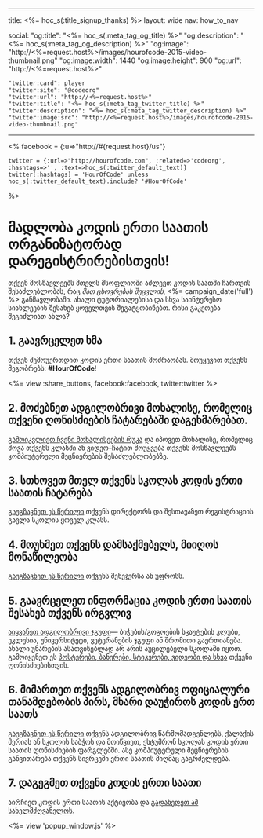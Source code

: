 ---
  title: <%= hoc_s(:title_signup_thanks) %>
  layout: wide
  nav: how_to_nav

  social:
    "og:title": "<%= hoc_s(:meta_tag_og_title) %>"
    "og:description": "<%= hoc_s(:meta_tag_og_description) %>"
    "og:image": "http://<%=request.host%>/images/hourofcode-2015-video-thumbnail.png"
    "og:image:width": 1440
    "og:image:height": 900
    "og:url": "http://<%=request.host%>"

    "twitter:card": player
    "twitter:site": "@codeorg"
    "twitter:url": "http://<%=request.host%>"
    "twitter:title": "<%= hoc_s(:meta_tag_twitter_title) %>"
    "twitter:description": "<%= hoc_s(:meta_tag_twitter_description) %>"
    "twitter:image:src": "http://<%=request.host%>/images/hourofcode-2015-video-thumbnail.png"
  ---

<%
    facebook = {:u=>"http://#{request.host}/us"}

    twitter = {:url=>"http://hourofcode.com", :related=>'codeorg', :hashtags=>'', :text=>hoc_s(:twitter_default_text)}
    twitter[:hashtags] = 'HourOfCode' unless hoc_s(:twitter_default_text).include? '#HourOfCode'
%>

# მადლობა კოდის ერთი საათის ორგანიზატორად დარეგისტრირებისთვის!

თქვენ მოსწავლეებს მთელს მსოფლიოში აძლევთ კოდის საათში ჩართვის შესაძლებლობას, რაც *მათ ცხოვრებას შეცვლის*, <%= campaign_date('full') %> განმავლობაში. ახალი ტუტორიალებისა და სხვა საინტერესო სიახლეების შესახებ ყოველთვის შეგატყობინებთ. რისი გაკეთება შეგიძლიათ ახლა?

## 1. გაავრცელეთ ხმა

თქვენ შემოუერთდით კოდის ერთი საათის მოძრაობას. მოუყევით თქვენს მეგობრებს: **#HourOfCode**!

<%= view :share_buttons, facebook:facebook, twitter:twitter %>

## 2. მოძებნეთ ადგილობრივი მოხალისე, რომელიც თქვენი ღონისძიების ჩატარებაში დაგეხმარებათ.

[გამოიკვლიეთ ჩვენი მოხალისეების რუკა](<%= resolve_url('https://code.org/volunteer/local') %>) და იპოვეთ მოხალისე, რომელიც მოვა თქვენს კლასში ან ვიდეო–ჩატით მოუყვება თქვენს მოსწავლეებს კომპიუტერული მეცნიერების შესაძლებლობებზე.

## 3. სთხოვეთ მთელ თქვენს სკოლას კოდის ერთი საათის ჩატარება

[გაუგზავნეთ ეს წერილი](<%= resolve_url('/promote/resources#sample-emails') %>) თქვენს დირექტორს და შესთავაზეთ რეგისტრაციის გავლა სკოლის ყოველ კლასს.

## 4. მოუხმეთ თქვენს დამსაქმებელს, მიიღოს მონაწილეობა

[გაუგზავნეთ ეს წერილი](<%= resolve_url('/promote/resources#sample-emails') %>) თქვენს მენეჯერსა ან უფროსს.

## 5. გაავრცელეთ ინფორმაცია კოდის ერთი საათის შესახებ თქვენს ირგვლივ

[აიყვანეთ ადგილობრივი ჯგუფი](<%= resolve_url('/promote/resources#sample-emails') %>)— ბიჭების/გოგოების სკაუტების კლუბი, ეკლესია, უნივერსიტეტი, ვეტერანების ჯგუფი ან შრომითი გაერთიანება. ახალი უნარების ასათვისებლად არ არის აუცილებელი სკოლაში იყოთ. გამოიყენეთ ეს [პოსტერები, ბანერები, სტიკერები, ვიდეობი და სხვა](<%= resolve_url('/promote/resources') %>) თქვენი ღონისძიებისთვის.

## 6. მიმართეთ თქვენს ადგილობრივ ოფიციალური თანამდებობის პირს, მხარი დაუჭიროს კოდის ერთ საათს

[გაუგზავნეთ ეს წერილი](<%= resolve_url('/promote/resources#sample-emails') %>) თქვენს ადგილობრივ წარმომადგენლებს, ქალაქის მერიას ან სკოლის საბჭოს და მოიწვიეთ, ესტუმრონ სკოლას კოდის ერთი საათის ღონისძიების ფარგლებში. ასე კომპიუტერული მეცნიერების განვითარება თქვენს სივრცეში ერთი საათის მიღმაც გაგრძელდება.

## 7. დაგეგმეთ თქვენი კოდის ერთი საათი

აირჩიეთ კოდის ერთი საათის აქტივობა და [გადახედეთ ამ სახელმძღვანელოს](<%= resolve_url('/how-to') %>).

<%= view 'popup_window.js' %>